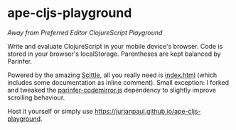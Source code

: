 # ape-cljs-playground
*Away from Preferred Editor ClojureScript Playground*

Write and evaluate ClojureScript in your mobile device's browser.
Code is stored in your browser's localStorage. Parentheses are kept balanced by Parinfer.

Powered by the amazing [Scittle](https://babashka.org/scittle/), all you really
need is [index.html](https://github.com/jurjanpaul/ape-cljs-playground/blob/main/index.html)
(which includes some documentation as inline comment). Small exception: I forked and tweaked the [parinfer-codemirror.js](https://github.com/shaunlebron/parinfer-codemirror) dependency to slightly improve scrolling behaviour.

Host it yourself or simply use https://jurjanpaul.github.io/ape-cljs-playground.
